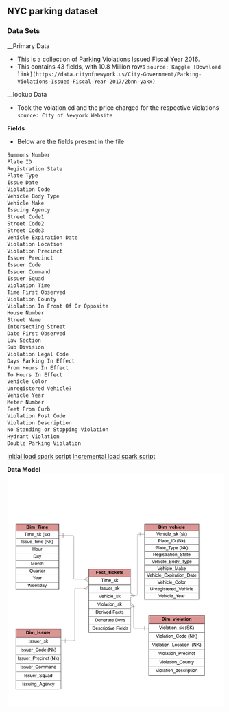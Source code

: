 ## NYC parking dataset 

### Data Sets <br>
 __Primary Data
  - This is a collection of Parking Violations Issued Fiscal Year 2016. 
  - This contains 43 fields, with 10.8 Million rows
`source: Kaggle [Download link](https://data.cityofnewyork.us/City-Government/Parking-Violations-Issued-Fiscal-Year-2017/2bnn-yakx)`  
 
 __lookup Data
  - Took the volation cd and the price charged for the respective violations
`source: City of Newyork Website` 
 
 __Fields__ 
  - Below are the fields present in the file 

```
Summons Number 
Plate ID 
Registration State 
Plate Type 
Issue Date 
Violation Code 
Vehicle Body Type 
Vehicle Make 
Issuing Agency 
Street Code1 
Street Code2 
Street Code3 
Vehicle Expiration Date 
Violation Location 
Violation Precinct 
Issuer Precinct 
Issuer Code 
Issuer Command 
Issuer Squad 
Violation Time 
Time First Observed 
Violation County 
Violation In Front Of Or Opposite 
House Number 
Street Name 
Intersecting Street 
Date First Observed 
Law Section 
Sub Division 
Violation Legal Code 
Days Parking In Effect  
From Hours In Effect 
To Hours In Effect 
Vehicle Color 
Unregistered Vehicle? 
Vehicle Year 
Meter Number 
Feet From Curb 
Violation Post Code 
Violation Description 
No Standing or Stopping Violation 
Hydrant Violation 
Double Parking Violation 
```
[initial load spark script](inital_load.py) 
[Incremental load spark script](incremental_load.py)

__Data Model__
![ER Model](NYCData_ER-model.png)
